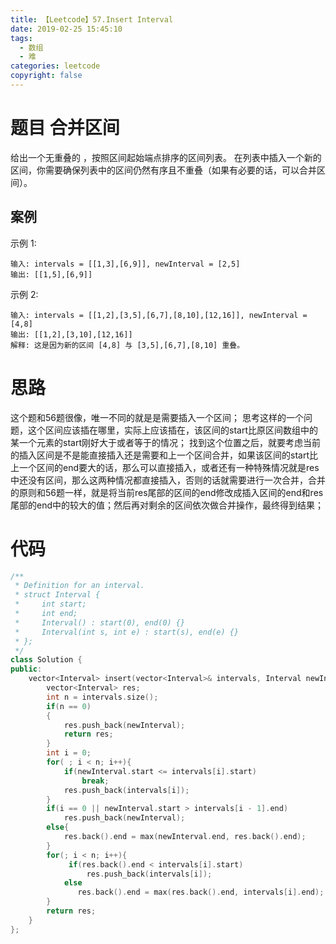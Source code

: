 ```yaml
---
title: 【Leetcode】57.Insert Interval
date: 2019-02-25 15:45:10
tags:
  - 数组
  - 难
categories: leetcode
copyright: false
---
```

# 题目 合并区间
给出一个无重叠的 ，按照区间起始端点排序的区间列表。
在列表中插入一个新的区间，你需要确保列表中的区间仍然有序且不重叠（如果有必要的话，可以合并区间）。

## 案例

示例 1:
```
输入: intervals = [[1,3],[6,9]], newInterval = [2,5]
输出: [[1,5],[6,9]]
```
示例 2:
```
输入: intervals = [[1,2],[3,5],[6,7],[8,10],[12,16]], newInterval = [4,8]
输出: [[1,2],[3,10],[12,16]]
解释: 这是因为新的区间 [4,8] 与 [3,5],[6,7],[8,10] 重叠。
```

# 思路
这个题和56题很像，唯一不同的就是是需要插入一个区间；
思考这样的一个问题，这个区间应该插在哪里，实际上应该插在，该区间的start比原区间数组中的某一个元素的start刚好大于或者等于的情况；
找到这个位置之后，就要考虑当前的插入区间是不是能直接插入还是需要和上一个区间合并，如果该区间的start比上一个区间的end要大的话，那么可以直接插入，或者还有一种特殊情况就是res中还没有区间，那么这两种情况都直接插入，否则的话就需要进行一次合并，合并的原则和56题一样，就是将当前res尾部的区间的end修改成插入区间的end和res尾部的end中的较大的值；然后再对剩余的区间依次做合并操作，最终得到结果；

# 代码
```c++
/**
 * Definition for an interval.
 * struct Interval {
 *     int start;
 *     int end;
 *     Interval() : start(0), end(0) {}
 *     Interval(int s, int e) : start(s), end(e) {}
 * };
 */
class Solution {
public:
    vector<Interval> insert(vector<Interval>& intervals, Interval newInterval) {
        vector<Interval> res;
        int n = intervals.size();
        if(n == 0) 
        {
            res.push_back(newInterval);
            return res;
        }
        int i = 0;
        for( ; i < n; i++){
            if(newInterval.start <= intervals[i].start)
                break;   
            res.push_back(intervals[i]);
        }
        if(i == 0 || newInterval.start > intervals[i - 1].end)
            res.push_back(newInterval);
        else{
            res.back().end = max(newInterval.end, res.back().end);
        } 
        for(; i < n; i++){
             if(res.back().end < intervals[i].start)
                 res.push_back(intervals[i]);
            else
               res.back().end = max(res.back().end, intervals[i].end);
        }
        return res;
    }
};
```
